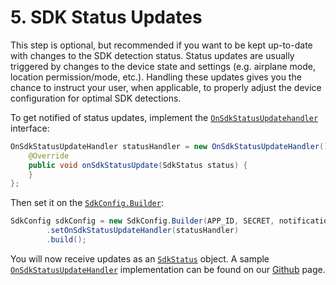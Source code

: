 # 5. SDK Status Updates

This step is optional, but recommended if you want to be kept up-to-date with changes to the SDK detection status. Status updates are usually triggered by changes to the device state and settings \(e.g. airplane mode, location permission/mode, etc.\). Handling these updates gives you the chance to instruct your user, when applicable, to properly adjust the device configuration for optimal SDK detections.

To get notified of status updates, implement the [`OnSdkStatusUpdatehandler`](../../api-reference/android/onsdkstatusupdatehandler.md) interface:

```java
OnSdkStatusUpdateHandler statusHandler = new OnSdkStatusUpdateHandler() {
    @Override
    public void onSdkStatusUpdate(SdkStatus status) {
    }
};
```

Then set it on the [`SdkConfig.Builder`](../../api-reference/android/sdkconfig/sdkconfig-builder.md):

```java
SdkConfig sdkConfig = new SdkConfig.Builder(APP_ID, SECRET, notification)
        .setOnSdkStatusUpdateHandler(statusHandler)
        .build();
```

You will now receive updates as an [`SdkStatus`](../../api-reference/android/sdkstatus/) object. A sample [`OnSdkStatusUpdateHandler`](../../api-reference/android/onsdkstatusupdatehandler.md) implementation can be found on our [Github](https://github.com/sentiance/sdk-starter-android/blob/master/app/src/main/java/com/sentiance/sdkstarter/SdkStatusUpdateHandler.java) page.

